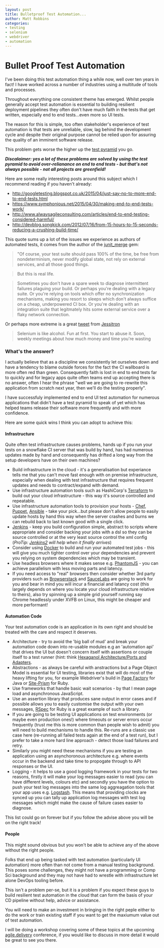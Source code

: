 ```yaml
---
layout: post
title: Bulletproof Test Automation...
author: Matt Robbins
categories:
- testing
- selenium
- webdriver
- automation
---
```


# Bullet Proof Test Automation

I've been doing this test automation thing a while now, well over ten years in fact! I have worked across a number of industries using a multitude of tools and processes.

Throughout everything one consistent theme has emerged. Whilst people generally accept test automation is essential to building resilient deployment pipelines they often don't have much faith in the tests that get written, especially end to end tests...even more so UI tests.

The reason for this is simple, too often stakeholder's experience of test automation is that tests are unreliable, slow, lag behind the development cycle and despite their original purpose cannot be relied upon for assuring the quality of an imminent software release.

This problem gets worse the higher up the [test pyramid](http://martinfowler.com/bliki/TestPyramid.html) you go.

**_Discalaimer: yes a lot of these problems are solved by using the test pyramid to avoid over-relianance on end to end tests - but that's not always possible - not all projects are greenfield!_**

Here are some really interesting posts around this subject which I recommend reading if you haven't already:

* http://googletesting.blogspot.co.uk/2015/04/just-say-no-to-more-end-to-end-tests.html
* https://www.symphonious.net/2015/04/30/making-end-to-end-tests-work/
* http://www.alwaysagileconsulting.com/articles/end-to-end-testing-considered-harmful/
* http://devblog.songkick.com/2012/07/16/from-15-hours-to-15-seconds-reducing-a-crushing-build-time/

This quote sums up a lot of the issues we experience as authors of automated tests, it comes from the author of the [junit_merge](https://github.com/oggy/junit_merge) gem:

>"Of course, your test suite should pass 100% of the time, be free from nondeterminism, never modify global state, not rely on external services, and all those good things.

>But this is real life.

>Sometimes you don't have a spare week to diagnose intermittent failures plaguing your build. Or perhaps you're dealing with a legacy suite. Or you're relying on tools which offer no synchronization mechanisms, making you resort to sleeps which don't always suffice on a cheap, underpowered CI box. Or you're dealing with an integration suite that legitmately hits some external service over a flaky network connection.

Or perhaps more extreme is a great [tweet](https://twitter.com/jessitron/status/557921006543986688) from [Jessitron](https://twitter.com/jessitron)

>Selenium is like alcohol. Fun at first. You start to abuse it. Soon, weekly meetings about how much money and time you're wasting

### What's the answer?

I actually believe that as a discipline we consistently let ourselves down and have a tendency to blame outside forces for the fact the CI wallboard is more often red than green. Consequently faith is lost in end to end tests far to quickly and for legacy apps quite often teams end up accepting there is no answer, often I hear the phrase "well we are going to re-rewrite this application from scratch next year, then we'll do the testing properly".

I have successfuly implemented end to end UI test automation for numerous applications that didn't have a test pyramid to speak of yet which has helped teams release their software more frequently and with more confidence.

Here are some quick wins I think you can adopt to achieve this:

#### Infrastructure

Quite often test infrastructure causes problems, hands up if you run your tests on a snowflake CI server that was build by hand, has had numerous updates made by hand and consequently has drifted a long way from the setup developers have on their own machines?

* Build infrastructure in the cloud - it's a generalisation but experiance tells me that you can't move fast enough with on premise infrastructure, especially when dealing with test infrastructure that requires frequent updates and needs to contract/expand with demand.
* Use infrastructure automation tools such as HashiCorp's [Terraform](https://www.terraform.io/) to build out your cloud infrastructure - this way it's source controlled and repeatable.
* Use infrastructure automation tools to provision your hosts - [Chef](https://www.chef.io/chef/), [Puppet](https://puppetlabs.com/puppet/what-is-puppet), [Ansible](https://www.ansible.com/) - take your pick...but please don't allow people to easily update hosts by hand this way when the server crashes and burns we can rebuild back to last known good with a single click.
* [Jenkins](https://jenkins.io/index.html) - keep you build configuration simple, abstract to scripts where appropriate and consider backing your jobs with a dsl so they can be source controlled or at the very least source control the xml config (*ProTip: [Jenkins2](https://jenkins.io/2.0) will help when it finally arrives*)
* Consider using [Docker](https://docker.io) to build and run your automated test jobs - this will give you much tighter control over your dependencies and prevent you relying on system dependencies which may be transient.
* Use headless browsers where it makes sense e.g. [PhantomJS](http://phantomjs.org/) - you can achieve parallelism with less moving parts and latency.
* If you need access to "real" browsers then consider whether 3rd party providers such as [Browserstack](https://www.browserstack.com/) and [SauceLabs](https://saucelabs.com/) are going to work for you and bear in mind you will incur a financial and latancy cost (this largely depends on where you locate your cloud infrastructure relative to theirs), also try spinning up a simple grid yourself running say Chrome headlessly under XVFB on Linux, this might be cheaper and more performant!

#### Automation Code

Your test automation code is an application in its own right and should be treated with the care and respect it deserves.

* Architecture - try to avoid the 'big ball of mud' and break your automation code down into re-usable modules e.g an 'automation api' that drives the UI but doesn't concern itself with assertions or couple itself to a test runner (hint: think [Hexaganol Architecture/Ports and Adapters](http://alistair.cockburn.us/Hexagonal+architecture).
* Abstractions - as always be careful with anstractions but a Page Object Model is essential for UI testing, libraries exist that will do most of the heavy lifting for you, for example Webdriver's build in [Page Factory](https://github.com/SeleniumHQ/selenium/wiki/PageFactory) for Java or [Site-Prism](https://github.com/natritmeyer/site_prism) for Ruby.
* Use frameworks that handle basic wait scenarios - by that I mean page load and asynchronous JavaScript.
* Use an assertion library that produces sane output in error cases and if possible allows you to easily customise the output with your own messages, [RSpec](http://rspec.info/) for Ruby is a great example of such a library.
* If you are going to be testing UI applications on test environments (or maybe even production ones!) where timeouts or server errors occur frequently (trust me this is more common than people wish to admit) you will need to build mechanisms to handle this.  Re-runs are a classic use case here (re-running all failed tests again at the end of a test run), but I prefer to take a more hard line approach - detect those load failures and retry.
* Similarly you might need these mechanisms if you are testing an application using an asynchoronous architecture e.g. where events occur in the backend and take time to propogate through to API responses or the UI.
* Logging - it helps to use a good logging framework in your tests for two reasons, firstly it will make your log messages easier to read (you can have different levels, colours etc) and secondly you have the option to push your test log messages into the same log aggreagation tools that your app uses e.g. [Logstash](https://www.elastic.co/products/logstash).  This means that providing clocks are synced up you can tally up application log messages with test log messages which might make the cause of failure cases easier to diagnose.

This list could go on forever but if you follow the advise above you will be on the right track!

#### People

This might sound obvious but you won't be able to achieve any of the above without the right people.

Folks that end up being tasked with test automation (particularly UI automation) more often than not come from a manual testing background. This poses some challenges, they might not have a programming or Comp Sci background and they may not have had to wrestle with infrastructure let alone DevOps tooling before.

This isn't a problem per-se, but it is a problem if you expect these guys to build resilient test automation in the cloud that can form the basis of your CD pipeline without help, advice or assistance.

You will need to make an investment in bringing in the right peple either to do the work or train existing staff if you want to get the maxiumum value out of test automation.

I will be doing a workshop covering some of these topics at the upcoming [agile.delivery](http://agile.delivery/) conference, if you would like to discuss in more detail it would be great to see you there.
